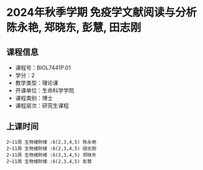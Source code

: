 # 2024年秋季学期 免疫学文献阅读与分析 陈永艳, 郑晓东, 彭慧, 田志刚






## 课程信息

- 课程号：BIOL7441P.01
- 学分：2
- 教学类型：理论课
- 开课单位：生命科学学院
- 课程类别：博士
- 课程层次：研究生课程

## 上课时间

```
2~11周 生物楼附楼 :6(2,3,4,5) 陈永艳
2~11周 生物楼附楼 :6(2,3,4,5) 田志刚
2~11周 生物楼附楼 :6(2,3,4,5) 郑晓东
2~11周 生物楼附楼 :6(2,3,4,5) 彭慧
```

